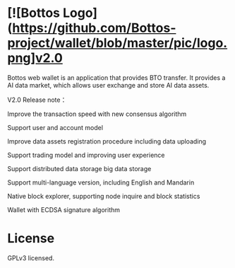 # [![Bottos Logo](https://github.com/Bottos-project/wallet/blob/master/pic/logo.png]v2.0 
Bottos web wallet is an application that provides BTO transfer. It provides a AI data market, which allows user exchange and store AI data assets. 

V2.0 Release note：

   Improve the transaction speed with new consensus algorithm
   
   Support user and account model

   Improve data assets registration procedure including data uploading 

   Support trading model and improving user experience

   Support distributed data storage big data storage 

   Support multi-language version, including English and Mandarin 

   Native block explorer, supporting node inquire and block statistics

   Wallet with ECDSA signature algorithm
# License
GPLv3 licensed.
